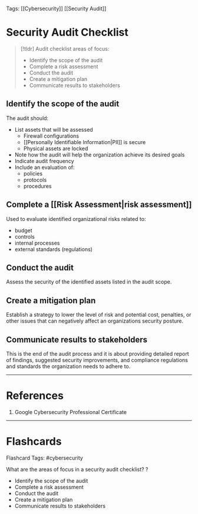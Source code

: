 Tags: [[Cybersecurity]] [[Security Audit]]
# Security Audit Checklist

> [!tldr] 
> Audit checklist areas of focus:
> - Identify the scope of the audit
> - Complete a risk assessment
> - Conduct the audit
> - Create a mitigation plan
> - Communicate results to stakeholders

## Identify the scope of the audit

The audit should:
- List assets that will be assessed
	- Firewall configurations
	- [[Personally Identifiable Information|PII]] is secure
	- Physical assets are locked
- Note how the audit will help the organization achieve its desired goals
- Indicate audit frequency
- Include an evaluation of:
	- policies
	- protocols
	- procedures

## Complete a [[Risk Assessment|risk assessment]]

Used to evaluate identified organizational risks related to:
- budget
- controls
- internal processes
- external standards (regulations)

## Conduct the audit

Assess the security of the identified assets listed in the audit scope.

## Create a mitigation plan

Establish a strategy to lower the level of risk and potential cost, penalties, or other issues that can negatively affect an organizations security posture.

## Communicate results to stakeholders

This is the end of the audit process and it is about providing detailed report of findings, suggested security improvements, and compliance regulations and standards the organization needs to adhere to.

---
# References

1. Google Cybersecurity Professional Certificate

---
# Flashcards

Flashcard Tags: #cybersecurity 

What are the areas of focus in a security audit checklist?
?
- Identify the scope of the audit
- Complete a risk assessment
- Conduct the audit
- Create a mitigation plan
- Communicate results to stakeholders
<!--SR:!2024-05-07,3,210-->